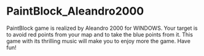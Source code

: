 # PaintBlock_Aleandro2000
  PaintBlock game is realized by Aleandro 2000 for WINDOWS. Your target is to avoid red points from your map and to take the blue points from it. This game with its thrilling music will make you to enjoy more the game.
  Have fun!
